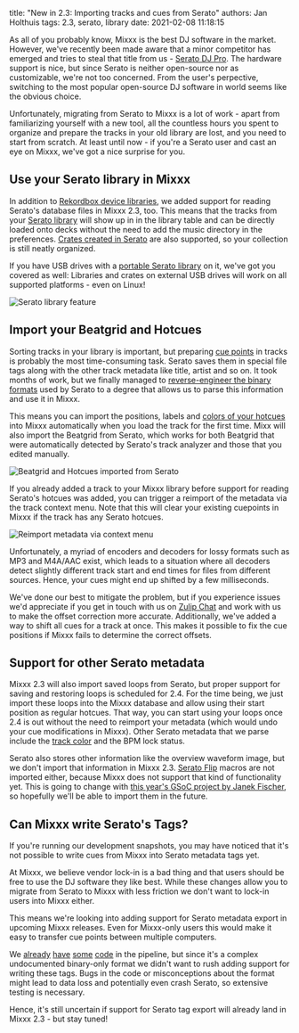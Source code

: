 title: "New in 2.3: Importing tracks and cues from Serato"
authors: Jan Holthuis
tags: 2.3, serato, library
date: 2021-02-08 11:18:15

As all of you probably know, Mixxx is the best DJ software in the market.
However, we've recently been made aware that a minor competitor has emerged and tries to steal that title from us - [Serato DJ Pro](https://serato.com/dj/pro).
The hardware support is nice, but since Serato is neither open-source nor as customizable, we're not too concerned.
From the user's perpective, switching to the most popular open-source DJ software in world seems like the obvious choice.

Unfortunately, migrating from Serato to Mixxx is a lot of work - apart from familiarizing yourself with a new tool, all the countless hours you spent to organize and prepare the tracks in your old library are lost, and you need to start from scratch.
At least until now - if you're a Serato user and cast an eye on Mixxx, we've got a nice surprise for you.

## Use your Serato library in Mixxx

In addition to [Rekordbox device libraries]({filename}/news/2020-07-20-new-in-2-3-rekordbox-support.md), we added support for reading Serato's database files in Mixxx 2.3, too.
This means that the tracks from your [Serato library](https://support.serato.com/hc/en-us/articles/203015464-Sorting-and-browsing-your-library) will show up in in the library table and can be directly loaded onto decks without the need to add the music directory in the preferences.
[Crates created in Serato](https://support.serato.com/hc/en-us/articles/227561407-Crates) are also supported, so your collection is still neatly organized.

If you have USB drives with a [portable Serato library](https://support.serato.com/hc/en-us/articles/202304844-Using-a-USB-external-hard-drive-for-your-portable-library) on it, we've got you covered as well:
Libraries and crates on external USB drives will work on all supported platforms - even on Linux!

![Serato library feature]({static}/images/news/serato-import-library.png)

## Import your Beatgrid and Hotcues

Sorting tracks in your library is important, but preparing [cue points](https://support.serato.com/hc/en-us/articles/226518228-Cue-Points) in tracks is probably the most time-consuming task.
Serato saves them in special file tags along with the other track metadata like title, artist and so on.
It took months of work, but we finally managed to [reverse-engineer the binary formats](https://github.com/Holzhaus/serato-tags) used by Serato to a degree that allows us to parse this information and use it in Mixxx.

This means you can import the positions, labels and [colors of your hotcues]({filename}/news/2020-08-25-new-in-2-3-hotcue-colors.md) into Mixxx automatically when you load the track for the first time.
Mixx will also import the Beatgrid from Serato, which works for both Beatgrid that were automatically detected by Serato's track analyzer and those that you edited manually.

![Beatgrid and Hotcues imported from Serato]({static}/images/news/serato-import-sbs.png)

If you already added a track to your Mixxx library before support for reading Serato's hotcues was added, you can trigger a reimport of the metadata via the track context menu.
Note that this will clear your existing cuepoints in Mixxx if the track has any Serato hotcues.

![Reimport metadata via context menu]({static}/images/news/serato-import-contextmenu.png)

Unfortunately, a myriad of encoders and decoders for lossy formats such as MP3 and M4A/AAC exist, which leads to a situation where all decoders detect slightly different track start and end times for files from different sources.
Hence, your cues might end up shifted by a few milliseconds.

We've done our best to mitigate the problem, but if you experience issues we'd appreciate if you get in touch with us on [Zulip Chat](https://mixxx.zulipchat.com/) and work with us to make the offset correction more accurate.
Additionally, we've added a way to shift all cues for a track at once. This makes it possible to fix the cue positions if Mixxx fails to determine the correct offsets.

## Support for other Serato metadata

Mixxx 2.3 will also import saved loops from Serato, but proper support for saving and restoring loops is scheduled for 2.4.
For the time being, we just import these loops into the Mixxx database and allow using their start position as regular hotcues.
That way, you can start using your loops once 2.4 is out without the need to reimport your metadata (which would undo your cue modifications in Mixxx).
Other Serato metadata that we parse include the [track color]({filename}/news/2020-10-24-new-in-2-3-track-colors.md) and the BPM lock status.

Serato also stores other information like the overview waveform image, but we don't import that information in Mixxx 2.3.
[Serato Flip](https://serato.com/dj/pro/expansions/flip) macros are not imported either, because Mixxx does not support that kind of functionality yet.
This is going to change with [this year's GSoC project by Janek Fischer]({filename}/news/2020-05-05-mixxx-gsoc-projects-2020.md), so hopefully we'll be able to import them in the future.

## Can Mixxx write Serato's Tags?

If you're running our development snapshots, you may have noticed that it's not possible to write cues from Mixxx into Serato metadata tags yet.

At Mixxx, we believe vendor lock-in is a bad thing and that users should be free to use the DJ software they like best.
While these changes allow you to migrate from Serato to Mixxx with less friction we don't want to lock-in users into Mixxx either.

This means we're looking into adding support for Serato metadata export in upcoming Mixxx releases.
Even for Mixxx-only users this would make it easy to transfer cue points between multiple computers.

We [already](https://github.com/mixxxdj/mixxx/pull/3097) [have](https://github.com/mixxxdj/mixxx/pull/3101) [some](https://github.com/mixxxdj/mixxx/pull/3409) [code](https://github.com/mixxxdj/mixxx/pull/3421) in the pipeline, but since it's a complex undocumented binary-only format we didn't want to rush adding support for writing these tags.
Bugs in the code or misconceptions about the format might lead to data loss and potentially even crash Serato, so extensive testing is necessary.

Hence, it's still uncertain if support for Serato tag export will already land in Mixxx 2.3 - but stay tuned!
